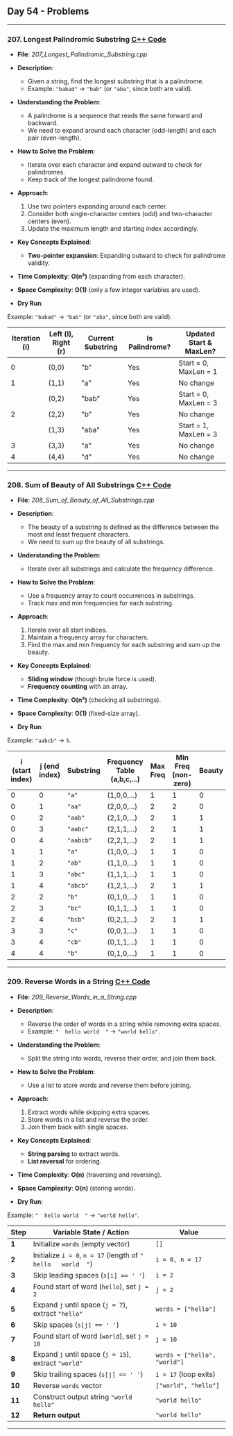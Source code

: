 ## Day 54 - Problems  

---

### 207. **Longest Palindromic Substring** [C++ Code](./_207_Longest_Palindromic_Substring.cpp)  

- **File**: _207_Longest_Palindromic_Substring.cpp_  
- **Description**:  
  - Given a string, find the longest substring that is a palindrome.  
  - Example: `"babad"` → `"bab"` (or `"aba"`, since both are valid).  

- **Understanding the Problem**:  
  - A palindrome is a sequence that reads the same forward and backward.  
  - We need to expand around each character (odd-length) and each pair (even-length).  

- **How to Solve the Problem**:  
  - Iterate over each character and expand outward to check for palindromes.  
  - Keep track of the longest palindrome found.  

- **Approach**:  
  1. Use two pointers expanding around each center.  
  2. Consider both single-character centers (odd) and two-character centers (even).  
  3. Update the maximum length and starting index accordingly.  

- **Key Concepts Explained**:  
  - **Two-pointer expansion**: Expanding outward to check for palindrome validity.  

- **Time Complexity**: **O(n²)** (expanding from each character).  
- **Space Complexity**: **O(1)** (only a few integer variables are used).  

- **Dry Run**:  

Example: `"babad"` → `"bab"` (or `"aba"`, since both are valid).

| **Iteration (i)** | **Left (l), Right (r)** | **Current Substring** | **Is Palindrome?** | **Updated Start & MaxLen?** |
|------------------|----------------------|----------------------|-------------------|-------------------------|
| 0                | (0,0)                 | "b"                  | Yes            | Start = 0, MaxLen = 1  |
| 1                | (1,1)                 | "a"                  | Yes            | No change               |
|                  | (0,2)                 | "bab"                | Yes            | Start = 0, MaxLen = 3  |
| 2                | (2,2)                 | "b"                  | Yes            | No change               |
|                  | (1,3)                 | "aba"                | Yes            | Start = 1, MaxLen = 3  |
| 3                | (3,3)                 | "a"                  | Yes            | No change               |
| 4                | (4,4)                 | "d"                  | Yes            | No change               |


---

### 208. **Sum of Beauty of All Substrings** [C++ Code](./_208_Sum_of_Beauty_of_All_Substrings.cpp)  

- **File**: _208_Sum_of_Beauty_of_All_Substrings.cpp_  
- **Description**:  
  - The beauty of a substring is defined as the difference between the most and least frequent characters.  
  - We need to sum up the beauty of all substrings.  

- **Understanding the Problem**:  
  - Iterate over all substrings and calculate the frequency difference.  

- **How to Solve the Problem**:  
  - Use a frequency array to count occurrences in substrings.  
  - Track max and min frequencies for each substring.  

- **Approach**:  
  1. Iterate over all start indices.  
  2. Maintain a frequency array for characters.  
  3. Find the max and min frequency for each substring and sum up the beauty.  

- **Key Concepts Explained**:  
  - **Sliding window** (though brute force is used).  
  - **Frequency counting** with an array.  

- **Time Complexity**: **O(n²)** (checking all substrings).  
- **Space Complexity**: **O(1)** (fixed-size array).  

- **Dry Run**:  

Example: `"aabcb"` → `5`.

| **i (start index)** | **j (end index)** | **Substring** | **Frequency Table (a,b,c,...)** | **Max Freq** | **Min Freq (non-zero)** | **Beauty** | **Total Sum** |
|----------------------|------------------|--------------|---------------------------------|-------------|---------------------|---------|-------------|
| 0                   | 0                | `"a"`        | (1,0,0,...)                     | 1           | 1                   | 0       | 0           |
| 0                   | 1                | `"aa"`       | (2,0,0,...)                     | 2           | 2                   | 0       | 0           |
| 0                   | 2                | `"aab"`      | (2,1,0,...)                     | 2           | 1                   | 1       | 1           |
| 0                   | 3                | `"aabc"`     | (2,1,1,...)                     | 2           | 1                   | 1       | 2           |
| 0                   | 4                | `"aabcb"`    | (2,2,1,...)                     | 2           | 1                   | 1       | 3           |
| 1                   | 1                | `"a"`        | (1,0,0,...)                     | 1           | 1                   | 0       | 3           |
| 1                   | 2                | `"ab"`       | (1,1,0,...)                     | 1           | 1                   | 0       | 3           |
| 1                   | 3                | `"abc"`      | (1,1,1,...)                     | 1           | 1                   | 0       | 3           |
| 1                   | 4                | `"abcb"`     | (1,2,1,...)                     | 2           | 1                   | 1       | 4           |
| 2                   | 2                | `"b"`        | (0,1,0,...)                     | 1           | 1                   | 0       | 4           |
| 2                   | 3                | `"bc"`       | (0,1,1,...)                     | 1           | 1                   | 0       | 4           |
| 2                   | 4                | `"bcb"`      | (0,2,1,...)                     | 2           | 1                   | 1       | 5           |
| 3                   | 3                | `"c"`        | (0,0,1,...)                     | 1           | 1                   | 0       | 5           |
| 3                   | 4                | `"cb"`       | (0,1,1,...)                     | 1           | 1                   | 0       | 5           |
| 4                   | 4                | `"b"`        | (0,1,0,...)                     | 1           | 1                   | 0       | 5           |

---

### 209. **Reverse Words in a String** [C++ Code](./_209_Reverse_Words_in_a_String.cpp)  

- **File**: _209_Reverse_Words_in_a_String.cpp_  
- **Description**:  
  - Reverse the order of words in a string while removing extra spaces.  
  - Example: `"  hello world  "` → `"world hello"`.  

- **Understanding the Problem**:  
  - Split the string into words, reverse their order, and join them back.  

- **How to Solve the Problem**:  
  - Use a list to store words and reverse them before joining.  

- **Approach**:  
  1. Extract words while skipping extra spaces.  
  2. Store words in a list and reverse the order.  
  3. Join them back with single spaces.  

- **Key Concepts Explained**:  
  - **String parsing** to extract words.  
  - **List reversal** for ordering.  

- **Time Complexity**: **O(n)** (traversing and reversing).  
- **Space Complexity**: **O(n)** (storing words).  

- **Dry Run**:  

Example: `"  hello world  "` → `"world hello"`.

| **Step** | **Variable State / Action** | **Value** |
|----------|---------------------------|-----------|
| **1** | Initialize `words` (empty vector) | `[]` |
| **2** | Initialize `i = 0`, `n = 17` (length of `"  hello   world  "`) | `i = 0, n = 17` |
| **3** | Skip leading spaces (`s[i] == ' '`) | `i = 2` |
| **4** | Found start of word (`hello`), set `j = 2` | `j = 2` |
| **5** | Expand `j` until space (`j = 7`), extract `"hello"` | `words = ["hello"]` |
| **6** | Skip spaces (`s[j] == ' '`) | `i = 10` |
| **7** | Found start of word (`world`), set `j = 10` | `j = 10` |
| **8** | Expand `j` until space (`j = 15`), extract `"world"` | `words = ["hello", "world"]` |
| **9** | Skip trailing spaces (`s[j] == ' '`) | `i = 17` (loop exits) |
| **10** | Reverse `words` vector | `["world", "hello"]` |
| **11** | Construct output string `"world hello"` | `"world hello"` |
| **12** | **Return output** | `"world hello"` |

---